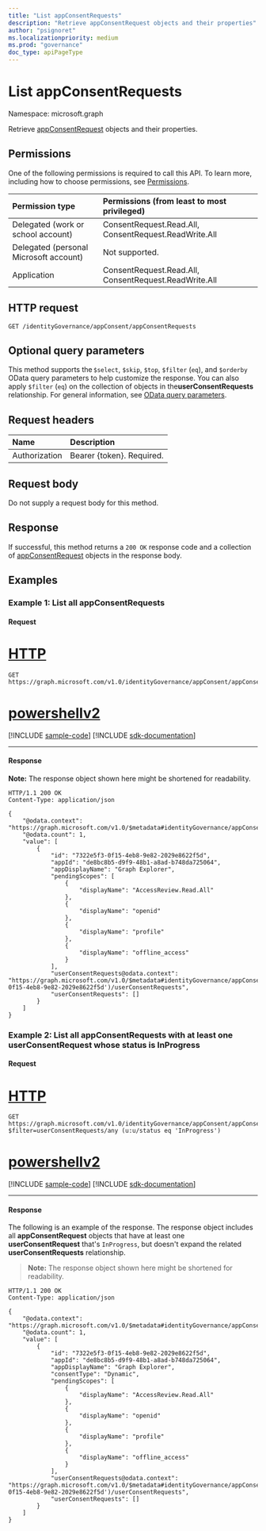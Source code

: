 ```yaml
---
title: "List appConsentRequests"
description: "Retrieve appConsentRequest objects and their properties"
author: "psignoret"
ms.localizationpriority: medium
ms.prod: "governance"
doc_type: apiPageType
---
```


# List appConsentRequests
Namespace: microsoft.graph

Retrieve [appConsentRequest](../resources/appconsentrequest.md) objects and their properties.

## Permissions

One of the following permissions is required to call this API. To learn more, including how to choose permissions, see [Permissions](/graph/permissions-reference).

|Permission type|Permissions (from least to most privileged)|
|:---|:---|
|Delegated (work or school account)|ConsentRequest.Read.All, ConsentRequest.ReadWrite.All|
|Delegated (personal Microsoft account)|Not supported.|
|Application|ConsentRequest.Read.All, ConsentRequest.ReadWrite.All|

## HTTP request

<!-- {
  "blockType": "ignored"
}
-->
``` http
GET /identityGovernance/appConsent/appConsentRequests
```

## Optional query parameters

This method supports the `$select`, `$skip`, `$top`, `$filter` (`eq`), and `$orderby` OData query parameters to help customize the response. You can also apply `$filter` (`eq`) on the collection of objects in the**userConsentRequests** relationship. For general information, see [OData query parameters](/graph/query-parameters).

## Request headers

|Name|Description|
|:---|:---|
|Authorization|Bearer {token}. Required.|

## Request body

Do not supply a request body for this method.

## Response

If successful, this method returns a `200 OK` response code and a collection of [appConsentRequest](../resources/appconsentrequest.md) objects in the response body.

## Examples

### Example 1:  List all appConsentRequests

#### Request

# [HTTP](#tab/http)
<!-- {
  "blockType": "request",
  "name": "list_appconsentrequest"
}
-->
``` http
GET https://graph.microsoft.com/v1.0/identityGovernance/appConsent/appConsentRequests
```

# [powershellv2](#tab/powershellv2)
[!INCLUDE [sample-code](../includes/snippets/powershellv2/list-appconsentrequest-powershellv2-snippets.md)]
[!INCLUDE [sdk-documentation](../includes/snippets/snippets-sdk-documentation-link.md)]

---


#### Response

**Note:** The response object shown here might be shortened for readability.
<!-- {
  "blockType": "response",
  "truncated": true,
  "@odata.type": "Collection(microsoft.graph.appConsentRequest)"
}
-->
``` http
HTTP/1.1 200 OK
Content-Type: application/json

{
    "@odata.context": "https://graph.microsoft.com/v1.0/$metadata#identityGovernance/appConsent/appConsentRequests",
    "@odata.count": 1,
    "value": [
        {
            "id": "7322e5f3-0f15-4eb8-9e82-2029e8622f5d",
            "appId": "de8bc8b5-d9f9-48b1-a8ad-b748da725064",
            "appDisplayName": "Graph Explorer",
            "pendingScopes": [
                {
                    "displayName": "AccessReview.Read.All"
                },
                {
                    "displayName": "openid"
                },
                {
                    "displayName": "profile"
                },
                {
                    "displayName": "offline_access"
                }
            ],
            "userConsentRequests@odata.context": "https://graph.microsoft.com/v1.0/$metadata#identityGovernance/appConsent/appConsentRequests('7322e5f3-0f15-4eb8-9e82-2029e8622f5d')/userConsentRequests",
            "userConsentRequests": []
        }
    ]
}
```


### Example 2: List all appConsentRequests with at least one userConsentRequest whose status is InProgress

#### Request


# [HTTP](#tab/http)
<!-- {
  "blockType": "request",
  "name": "list_appconsentrequest_userconsentrequest_InProgress"
}
-->
``` http
GET https://graph.microsoft.com/v1.0/identityGovernance/appConsent/appConsentRequests?$filter=userConsentRequests/any (u:u/status eq 'InProgress')
```

# [powershellv2](#tab/powershellv2)
[!INCLUDE [sample-code](../includes/snippets/powershellv2/list-appconsentrequest-userconsentrequest-inprogress-powershellv2-snippets.md)]
[!INCLUDE [sdk-documentation](../includes/snippets/snippets-sdk-documentation-link.md)]

---


#### Response

The following is an example of the response. The response object includes all **appConsentRequest** objects that have at least one **userConsentRequest** that's `InProgress`, but doesn't expand the related **userConsentRequests** relationship.

>**Note:** The response object shown here might be shortened for readability.
<!-- {
  "blockType": "response",
  "truncated": true,
  "@odata.type": "Collection(microsoft.graph.appConsentRequest)"
}
-->
``` http
HTTP/1.1 200 OK
Content-Type: application/json

{
    "@odata.context": "https://graph.microsoft.com/v1.0/$metadata#identityGovernance/appConsent/appConsentRequests",
    "@odata.count": 1,
    "value": [
        {
            "id": "7322e5f3-0f15-4eb8-9e82-2029e8622f5d",
            "appId": "de8bc8b5-d9f9-48b1-a8ad-b748da725064",
            "appDisplayName": "Graph Explorer",
            "consentType": "Dynamic",
            "pendingScopes": [
                {
                    "displayName": "AccessReview.Read.All"
                },
                {
                    "displayName": "openid"
                },
                {
                    "displayName": "profile"
                },
                {
                    "displayName": "offline_access"
                }
            ],
            "userConsentRequests@odata.context": "https://graph.microsoft.com/v1.0/$metadata#identityGovernance/appConsent/appConsentRequests('7322e5f3-0f15-4eb8-9e82-2029e8622f5d')/userConsentRequests",
            "userConsentRequests": []
        }
    ]
}
```
